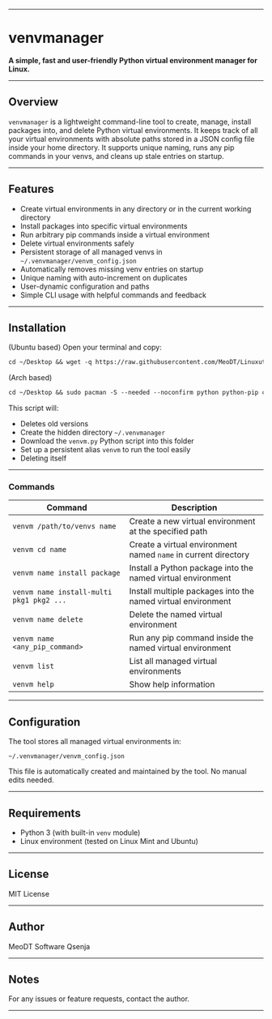

---

# venvmanager

**A simple, fast and user-friendly Python virtual environment manager for Linux.**

---

## Overview

`venvmanager` is a lightweight command-line tool to create, manage, install packages into, and delete Python virtual environments.
It keeps track of all your virtual environments with absolute paths stored in a JSON config file inside your home directory.
It supports unique naming, runs any pip commands in your venvs, and cleans up stale entries on startup.

---

## Features

* Create virtual environments in any directory or in the current working directory
* Install packages into specific virtual environments
* Run arbitrary pip commands inside a virtual environment
* Delete virtual environments safely
* Persistent storage of all managed venvs in `~/.venvmanager/venvm_config.json`
* Automatically removes missing venv entries on startup
* Unique naming with auto-increment on duplicates
* User-dynamic configuration and paths
* Simple CLI usage with helpful commands and feedback

---

## Installation

(Ubuntu based) Open your terminal and copy:
```markdown
cd ~/Desktop && wget -q https://raw.githubusercontent.com/MeoDT/Linuxutils/main/venvminstaller.sh -O venvminstaller.sh && chmod +x venvminstaller.sh && ./venvminstaller.sh
```
(Arch based)
```markdown
cd ~/Desktop && sudo pacman -S --needed --noconfirm python python-pip curl && wget -q https://raw.githubusercontent.com/MeoDT/Linuxutils/main/venvminstaller.sh -O venvminstaller.sh && chmod +x venvminstaller.sh && ./venvminstaller.sh
```
This script will:
   * Deletes old versions
   * Create the hidden directory `~/.venvmanager`
   * Download the `venvm.py` Python script into this folder
   * Set up a persistent alias `venvm` to run the tool easily
   * Deleting itself 

---
### Commands

| Command                                   | Description                                                    |
| ---------------------------------------- | -------------------------------------------------------------- |
| `venvm /path/to/venvs name`              | Create a new virtual environment at the specified path         |
| `venvm cd name`                          | Create a virtual environment named `name` in current directory |
| `venvm name install package`             | Install a Python package into the named virtual environment    |
| `venvm name install-multi pkg1 pkg2 ...` | Install multiple packages into the named virtual environment   |
| `venvm name delete`                      | Delete the named virtual environment                           |
| `venvm name <any_pip_command>`           | Run any pip command inside the named virtual environment       |
| `venvm list`                             | List all managed virtual environments                          |
| `venvm help`                             | Show help information                                          |

---
## Configuration

The tool stores all managed virtual environments in:

```
~/.venvmanager/venvm_config.json
```

This file is automatically created and maintained by the tool. No manual edits needed.

---

## Requirements

* Python 3 (with built-in `venv` module)
* Linux environment (tested on Linux Mint and Ubuntu)

---

## License

MIT License

---

## Author

MeoDT Software
Qsenja

---

## Notes

For any issues or feature requests, contact the author.

---
